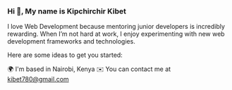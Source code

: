 ### Hi 👋, My name is Kipchirchir Kibet

I love Web Development because mentoring junior developers is incredibly rewarding. When I’m not hard at work, I enjoy experimenting with new web development frameworks and technologies.

Here are some ideas to get you started:

🌍  I'm based in Nairobi, Kenya
✉️  You can contact me at kibet780@gmail.com

